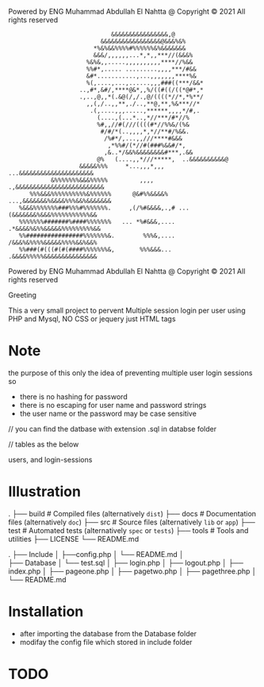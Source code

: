 Powered by ENG Muhammad Abdullah El Nahtta @ Copyright © 2021 All rights reserved 

                                 &&&&&&&&&&&&&&&&,@                             
                              &&&&&&&&&&&&&&&&&@&&&%&%                          
                            *%&%&&%%%%#%%%%%%&%&&&&&&&                          
                            &&&/,,,,,,...*,*,,***//(&&&%                        
                          %&%&,,.....,,,,,,,,,,****//%&&                        
                          %%#*,..... .........,,,,***/#&&                       
                          &#*...........,...,,,,,,,****%&                       
                          %(,....,...,......,,,###((***/&&*                     
                        ..,#*,&#/,****@&*,,%/((#((/((*@#*,*                     
                        .,..,@,,*(.&@(/,/.,@/((((*//*,*%**/                     
                          ,,(,/..,,**,./..,**@,**,%&***//*                      
                           .(,....,,,.....,******,,,,*/#,.                      
                             (....,(...*..,*//***/#*//%                         
                             %#,,//#(///((((#*//%%&/(%&                         
                              #/#/*(..,,,,*,*//**#/%&&.                         
                               /%#*/,...,,///****#&&&                           
                                ,*%%#/(*//#(###%&&#/*,                          
                               ,&..*/&&%&&&&&&&&#***,.&&                        
                             @%   (....,,*///*****,  ..&&&&&&&&&&@              
                        &&&&&%%%     *...,,,*,,,    ...&&&&&&&&&&&&&&&&&&&&&    
                &%%%%%%%&&&%%%%%         ,,,,        .,&&&&&&&&&&&&&&&&&&&&&&&&&
          %%%&&&%%%%%%%%%%&%%%%%%      @&#%%&&&&%  ...,&&&&&&&%&&&&%%%&&%&&&&&&&
       %&&&%%%%%%%###%%%#%%%%%%%.     ,(/%#&&&&,.,# ...(&&&&&&&%&&&%%%%%%%%%%%&&
       %%%%%%%#######%####%%%%%%%   ... *%#&&&,....   .*&&&&%&%%&&&&&%%%%%%%%%&&
       %%################%%%%%%%&.        %%%&,....    /&&&%&%%%%&&&&&%%%%&&%&&%
       %%###(#(((#(#(####%%%%%%%&,       %%%&&&...     .&&&&%%%%%&&&&&&&&&&&&&&&

Powered by ENG Muhammad Abdullah El Nahtta @ Copyright © 2021 All rights reserved 


Greeting 

This a very small project to pervent Multiple session login per user using PHP and Mysql,
NO CSS or jequery just HTML tags 

# Note 

the purpose of this only the idea of preventing multiple user login sessions so

- there is no hashing for password 
- there is no escaping for user name and password strings
- the user name or the password may be case sensitive

// you can find the datbase with extension .sql in databse folder 

// tables as the below 

users, and  login-sessions

# Illustration

.
├── build                   # Compiled files (alternatively `dist`)
├── docs                    # Documentation files (alternatively `doc`)
├── src                     # Source files (alternatively `lib` or `app`)
├── test                    # Automated tests (alternatively `spec` or `tests`)
├── tools                   # Tools and utilities
├── LICENSE
└── README.md

.
├── Include
│   ├──config.php
│   └── README.md
│   
├── Database
│   └── test.sql
│
├── login.php
│
├── logout.php
│
├── index.php
│
├── pageone.php
│
├── pagetwo.php
│
├── pagethree.php
│
└── README.md
    


# Installation 

- after importing the database from the Database folder
- modifay the config file which stored in include folder


# TODO




